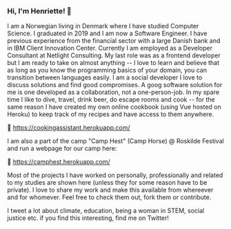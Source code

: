 ### Hi, I'm Henriette! :wave:

I am a Norwegian living in Denmark where I have studied Computer Science. I graduated in 2019 and I am now a Software Engineer. I have previous experience from the financial sector with a large Danish bank and in IBM Client Innovation Center. Currently I am employed as a Developer Consultant at Netlight Consulting. My last role was as a frontend developer but I am ready to take on almost anything -- I love to learn and believe that as long as you know the programming basics of your domain, you can transition between languages easily. I am a social developer I love to discuss solutions and find good compromises. A goog software solution for me is one developed as a collaboration, not a one-person-job. In my spare time I like to dive, travel, drink beer, do escape rooms and cook -- for the same reason I have created my own online cookbook (using Vue hosted on Heroku) to keep track of my recipes and have access to them anywhere.

🍲 https://cookingassistant.herokuapp.com/

I am also a part of the camp "Camp Hest" (Camp Horse) @ Roskilde Festival and run a webpage for our camp here:

🐎 https://camphest.herokuapp.com/


Most of the projects I have worked on personally, professionally and related to my studies are shown here (unless they for some reason have to be private). I love to share my work and make this available from whereever and for whomever. Feel free to check them out, fork them or contribute.

I tweet a lot about climate, education, being a woman in STEM, social justice etc. if you find this interesting, find me on Twitter!
